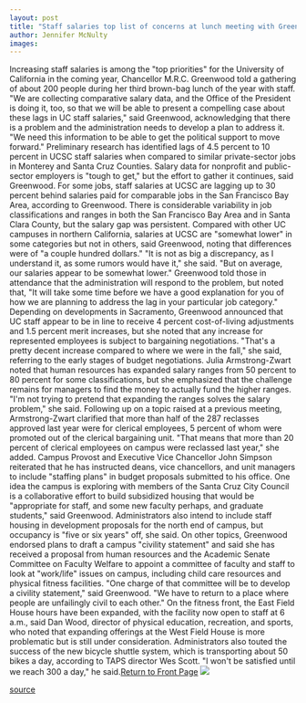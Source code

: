 ```yaml
---
layout: post
title: "Staff salaries top list of concerns at lunch meeting with Greenwood"
author: Jennifer McNulty
images:
---
```


Increasing staff salaries is among the "top priorities" for the University of California in the coming year, Chancellor M.R.C. Greenwood told a gathering of about 200 people during her third brown-bag lunch of the year with staff. "We are collecting comparative salary data, and the Office of the President is doing it, too, so that we will be able to present a compelling case about these lags in UC staff salaries," said Greenwood, acknowledging that there is a problem and the administration needs to develop a plan to address it. "We need this information to be able to get the political support to move forward." Preliminary research has identified lags of 4.5 percent to 10 percent in UCSC staff salaries when compared to similar private-sector jobs in Monterey and Santa Cruz Counties. Salary data for nonprofit and public-sector employers is "tough to get," but the effort to gather it continues, said Greenwood. For some jobs, staff salaries at UCSC are lagging up to 30 percent behind salaries paid for comparable jobs in the San Francisco Bay Area, according to Greenwood. There is considerable variability in job classifications and ranges in both the San Francisco Bay Area and in Santa Clara County, but the salary gap was persistent. Compared with other UC campuses in northern California, salaries at UCSC are "somewhat lower" in some categories but not in others, said Greenwood, noting that differences were of "a couple hundred dollars." "It is not as big a discrepancy, as I understand it, as some rumors would have it," she said. "But on average, our salaries appear to be somewhat lower." Greenwood told those in attendance that the administration will respond to the problem, but noted that, "It will take some time before we have a good explanation for you of how we are planning to address the lag in your particular job category." Depending on developments in Sacramento, Greenwood announced that UC staff appear to be in line to receive 4 percent cost-of-living adjustments and 1.5 percent merit increases, but she noted that any increase for represented employees is subject to bargaining negotiations. "That's a pretty decent increase compared to where we were in the fall," she said, referring to the early stages of budget negotiations. Julia Armstrong-Zwart noted that human resources has expanded salary ranges from 50 percent to 80 percent for some classifications, but she emphasized that the challenge remains for managers to find the money to actually fund the higher ranges. "I'm not trying to pretend that expanding the ranges solves the salary problem," she said. Following up on a topic raised at a previous meeting, Armstrong-Zwart clarified that more than half of the 287 reclasses approved last year were for clerical employees, 5 percent of whom were promoted out of the clerical bargaining unit. "That means that more than 20 percent of clerical employees on campus were reclassed last year," she added. Campus Provost and Executive Vice Chancellor John Simpson reiterated that he has instructed deans, vice chancellors, and unit managers to include "staffing plans" in budget proposals submitted to his office. One idea the campus is exploring with members of the Santa Cruz City Council is a collaborative effort to build subsidized housing that would be "appropriate for staff, and some new faculty perhaps, and graduate students," said Greenwood. Administrators also intend to include staff housing in development proposals for the north end of campus, but occupancy is "five or six years" off, she said. On other topics, Greenwood endorsed plans to draft a campus "civility statement" and said she has received a proposal from human resources and the Academic Senate Committee on Faculty Welfare to appoint a committee of faculty and staff to look at "work/life" issues on campus, including child care resources and physical fitness facilities. "One charge of that committee will be to develop a civility statement," said Greenwood. "We have to return to a place where people are unfailingly civil to each other." On the fitness front, the East Field House hours have been expanded, with the facility now open to staff at 6 a.m., said Dan Wood, director of physical education, recreation, and sports, who noted that expanding offerings at the West Field House is more problematic but is still under consideration. Administrators also touted the success of the new bicycle shuttle system, which is transporting about 50 bikes a day, according to TAPS director Wes Scott. "I won't be satisfied until we reach 300 a day," he said.[Return to Front Page][1] ![ ][2]

[1]: ../../index.html
[2]: ../../images/trans.gif

[source](http://www1.ucsc.edu/currents/99-00/06-19/mrc_staff.html "Permalink to mrc_staff")
